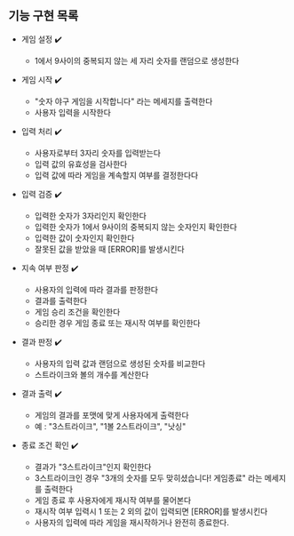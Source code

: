 ## 기능 구현 목록

- 게임 설정 ✔️
  - 1에서 9사이의 중복되지 않는 세 자리 숫자를 랜덤으로 생성한다 
  
- 게임 시작 ✔️
  - "숫자 야구 게임을 시작합니다" 라는 메세지를 출력한다
  - 사용자 입력을 시작한다

- 입력 처리 ✔️
  - 사용자로부터 3자리 숫자를 입력받는다
  - 입력 값의 유효성을 검사한다
  - 입력 값에 따라 게임을 계속할지 여부를 결정한다다

- 입력 검증 ✔️
  - 입력한 숫자가 3자리인지 확인한다
  - 입력한 숫자가 1에서 9사이의 중복되지 않는 숫자인지 확인한다
  - 입력한 값이 숫자인지 확인한다
  - 잘못된 값을 받았을 때 [ERROR]를 발생시킨다

- 지속 여부 판정 ✔️
  - 사용자의 입력에 따라 결과를 판정한다
  - 결과를 출력한다
  - 게임 승리 조건을 확인한다
  - 승리한 경우 게임 종료 또는 재시작 여부를 확인한다

- 결과 판정 ✔️
  - 사용자의 입력 값과 랜덤으로 생성된 숫자를 비교한다
  - 스트라이크와 볼의 개수를 계산한다

- 결과 출력 ✔️
  - 게임의 결과를 포맷에 맞게 사용자에게 출력한다
  - 예 : "3스트라이크", "1볼 2스트라이크", "낫싱"

- 종료 조건 확인 ✔️
  - 결과가 "3스트라이크"인지 확인한다
  - 3스트라이크인 경우 "3개의 숫자를 모두 맞히셨습니다! 게임종료" 라는 메세지를 출력한다
  - 게임 종료 후 사용자에게 재시작 여부를 물어본다
  - 재시작 여부 입력시 1 또는 2 외의 값이 입력되면 [ERROR]를 발생시킨다
  - 사용자의 입력에 따라 게임을 재시작하거나 완전히 종료한다.
